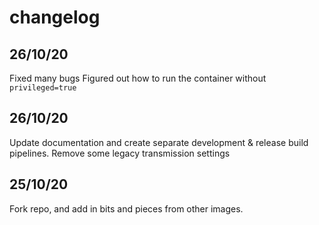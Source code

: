 # changelog

## 26/10/20
Fixed many bugs
Figured out how to run the container without `privileged=true`

## 26/10/20
Update documentation and create separate development & release build pipelines.
Remove some legacy transmission settings

## 25/10/20
Fork repo, and add in bits and pieces from other images.